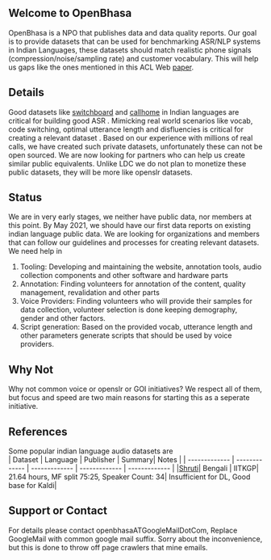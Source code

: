 ## Welcome to OpenBhasa
OpenBhasa is a NPO that publishes data and data quality reports. Our goal is to provide datasets that can be used for benchmarking ASR/NLP systems in Indian Languages, these datasets should match realistic phone signals (compression/noise/sampling rate) and customer vocabulary. This will help us gaps like the ones mentioned in this ACL Web [paper](https://www.aclweb.org/anthology/2020.findings-emnlp.295.pdf).

## Details
Good datasets like [switchboard](https://catalog.ldc.upenn.edu/LDC97S62) and [callhome](https://catalog.ldc.upenn.edu/LDC97S42) in Indian languages are critical for building good ASR . Mimicking real world scenarios like vocab, code switching, optimal utterance length and disfluencies is critical for creating a relevant dataset . Based on our experience with millions of real calls, we have created such private datasets, unfortunately these can not be open sourced. We are now looking for partners who can help us create similar public equivalents. Unlike LDC we do not plan to monetize these public datasets, they will be more like openslr datasets.


## Status
We are in very early stages, we neither have public data, nor members at this point. By May 2021, we should have our first data reports on existing indian language public data. We are looking for organizations and members that can follow our guidelines and processes for creating relevant datasets. We need help in   

1. Tooling:  Developing and maintaining the website, annotation tools, audio collection components and other software and hardware parts
1. Annotation: Finding volunteers for annotation of the content, quality management, revalidation and other parts
1. Voice Providers: Finding volunteers who will provide their samples for data collection, volunteer selection is done keeping demography, gender and other factors. 
1. Script generation: Based on the provided vocab, utterance length and other parameters generate scripts that should be used by voice providers.

## Why Not
Why not common voice or openslr or GOI initiatives? We respect all of them, but focus and speed are two main reasons for starting this as a seperate initiative.

## References
Some popular indian language audio datasets are   
| Dataset | Language | Publisher | Summary| Notes |
| ------------- | ------------- | ------------- | ------------- | ------------- |
|[Shruti](http://cse.iitkgp.ac.in/~pabitra/shruti_corpus.html)| Bengali | IITKGP| 21.64 hours, MF split 75:25, Speaker Count: 34| Insufficient for DL, Good base for Kaldi|


## Support or Contact
For details please contact openbhasaATGoogleMailDotCom, Replace GoogleMail with common google mail suffix. Sorry about the inconvenience, but this is done to throw off page crawlers that mine emails.
